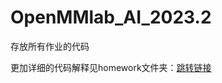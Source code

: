 # OpenMMlab_AI_2023.2

存放所有作业的代码

更加详细的代码解释见homework文件夹：[跳转链接](https://github.com/lyc686/OpenMMlab_AI_2023.2/tree/main/homework)
